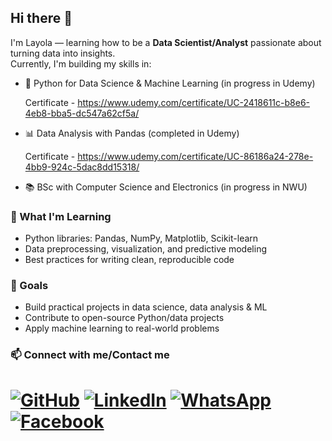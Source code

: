 ## Hi there 👋

I'm Layola — learning how to be a **Data Scientist/Analyst** passionate about turning data into insights.  
Currently, I'm building my skills in:

- 🐍 Python for Data Science & Machine Learning (in progress in Udemy)

  Certificate - https://www.udemy.com/certificate/UC-2418611c-b8e6-4eb8-bba5-dc547a62cf5a/
- 📊 Data Analysis with Pandas (completed in Udemy)
  
  Certificate - https://www.udemy.com/certificate/UC-86186a24-278e-4bb9-924c-5dac8dd15318/
- 📚 BSc with Computer Science and Electronics (in progress in NWU)  

### 🌱 What I'm Learning
- Python libraries: Pandas, NumPy, Matplotlib, Scikit-learn  
- Data preprocessing, visualization, and predictive modeling  
- Best practices for writing clean, reproducible code  

### 🚀 Goals
- Build practical projects in data science, data analysis & ML  
- Contribute to open-source Python/data projects  
- Apply machine learning to real-world problems  

### 📫 Connect with me/Contact me
 
# [![GitHub](https://img.shields.io/badge/GitHub-100000?style=for-the-badge&logo=github&logoColor=white)](https://github.com/2000bera) [![LinkedIn](https://img.shields.io/badge/LinkedIn-0077B5?style=for-the-badge&logo=linkedin&logoColor=white)](https://www.linkedin.com/in/layola-bera-171438213/) [![WhatsApp](https://img.shields.io/badge/WhatsApp-25D366?style=for-the-badge&logo=whatsapp&logoColor=white)](https://wa.me/qr/G464TF7QNBH5E1) [![Facebook](https://img.shields.io/badge/Facebook-1877F2?style=for-the-badge&logo=facebook&logoColor=white)](https://www.facebook.com/layola.bera)
